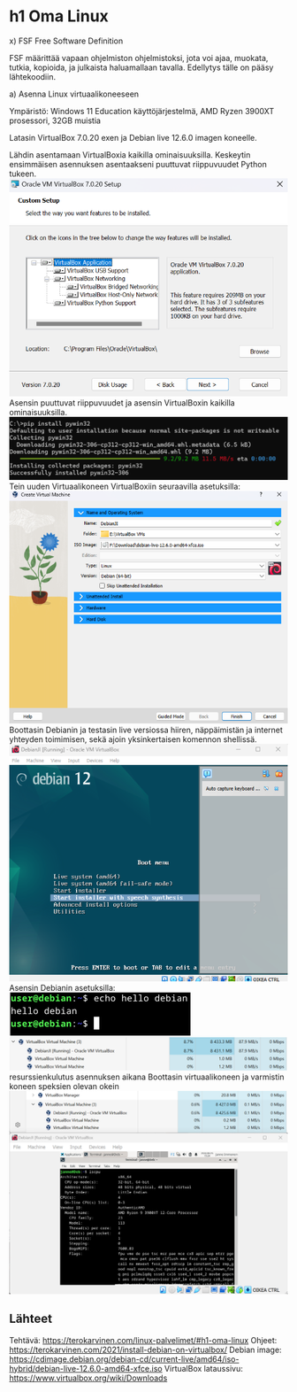 # h1 Oma Linux

x) FSF Free Software Definition

FSF määrittää vapaan ohjelmiston ohjelmistoksi, jota voi ajaa, muokata, tutkia, kopioida, ja julkaista haluamallaan tavalla.
Edellytys tälle on pääsy lähtekoodiin.


a) Asenna Linux virtuaalikoneeseen

Ympäristö: Windows 11 Education käyttöjärjestelmä, AMD Ryzen 3900XT prosessori, 32GB muistia

Latasin VirtualBox 7.0.20 exen ja Debian live 12.6.0 imagen koneelle.

Lähdin asentamaan VirtualBoxia kaikilla ominaisuuksilla. Keskeytin ensimmäisen asennuksen asentaakseni puuttuvat riippuvuudet Python tukeen.
![VirtualBox Install](1_virtualbox_install.png)
Asensin puuttuvat riippuvuudet ja asensin VirtualBoxin kaikilla ominaisuuksilla.
![Python Install](2_python_install.png)
Tein uuden Virtuaalikoneen VirtualBoxiin seuraavilla asetuksilla:
![Debian Install](3_debian_install.png)
Boottasin Debianin ja testasin live versiossa hiiren, näppäimistän ja internet yhteyden toimimisen, sekä ajoin yksinkertaisen komennon shellissä.
![First Boot](4_first_boot.png)
Asensin Debianin asetuksilla:
![Shell](5_hello_debian.png)
![Resource use](7_resources.png)
resurssienkulutus asennuksen aikana
Boottasin virtuaalikoneen ja varmistin koneen speksien olevan okein
![Debian Running](8_debian_running.png)


## Lähteet
Tehtävä: https://terokarvinen.com/linux-palvelimet/#h1-oma-linux
Ohjeet: https://terokarvinen.com/2021/install-debian-on-virtualbox/
Debian image: https://cdimage.debian.org/debian-cd/current-live/amd64/iso-hybrid/debian-live-12.6.0-amd64-xfce.iso
VirtualBox lataussivu: https://www.virtualbox.org/wiki/Downloads
